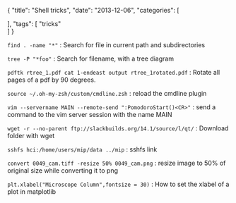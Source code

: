 {
  "title": "Shell tricks",
  "date": "2013-12-06",
  "categories": [
    
  ],
  "tags": [
  "tricks"    
  ]
}

`find . -name "*"`
: Search for file in current path and subdirectories


`tree -P "*foo"`
: Search for filename, with a tree diagram


`pdftk rtree_1.pdf cat 1-endeast output rtree_1rotated.pdf`
: Rotate all pages of a pdf by 90 degrees.


`source ~/.oh-my-zsh/custom/cmdline.zsh` 
: reload the cmdline plugin


`vim --servername MAIN --remote-send ":PomodoroStart()<CR>"` 
: send a command to the vim server session with the name MAIN

`wget -r --no-parent ftp://slackbuilds.org/14.1/source/l/qt/` 
: Download folder with wget

`sshfs hci:/home/users/mip/data ../mip` 
: sshfs link

`convert 0049_cam.tiff -resize 50% 0049_cam.png` 
: resize image to 50% of original size while converting it to png

`plt.xlabel("Microscope Column",fontsize = 30)` 
: How to set the xlabel of a plot in matplotlib

